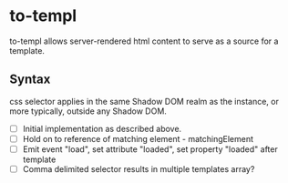 # to-templ

to-templ allows server-rendered html content to serve as a source for a template.

## Syntax

<to-templ from="[css selector]"></to-templ>

css selector applies in the same Shadow DOM realm as the instance, or more typically, outside any Shadow DOM.

- [ ] Initial implementation as described above.
- [ ] Hold on to reference of matching element - matchingElement
- [ ] Emit event "load", set attribute "loaded", set property "loaded" after template
- [ ] Comma delimited selector results in multiple templates array?